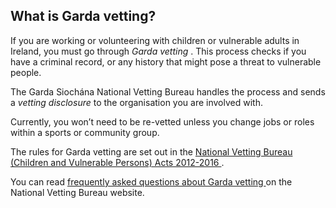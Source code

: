 ##  What is Garda vetting?

If you are working or volunteering with children or vulnerable adults in
Ireland, you must go through _Garda vetting_ . This process checks if you have
a criminal record, or any history that might pose a threat to vulnerable
people.

The Garda Siochána National Vetting Bureau handles the process and sends a
_vetting disclosure_ to the organisation you are involved with.

Currently, you won’t need to be re-vetted unless you change jobs or roles
within a sports or community group.

The rules for Garda vetting are set out in the [ National Vetting Bureau
(Children and Vulnerable Persons) Acts 2012-2016
](http://www.lawreform.ie/_fileupload/RevisedActs/WithAnnotations/HTML/en_act_2012_0047.htm)
.

You can read [ frequently asked questions about Garda vetting
](https://vetting.garda.ie/Help/FAQ) on the National Vetting Bureau website.
